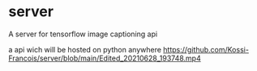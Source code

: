 # server
A server for tensorflow image captioning api

a api wich will be hosted on python anywhere
https://github.com/Kossi-Francois/server/blob/main/Edited_20210628_193748.mp4
